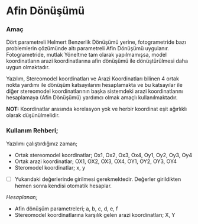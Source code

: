 # Afin Dönüşümü

### **Amaç**

Dört parametreli Helmert Benzerlik Dönüşümü yerine, fotogrametride bazı problemlerin çözümünde altı parametreli Afin Dönüşümü uygulanır. Fotogrametride, mutlak Yöneltme tam olarak yapılmamışsa, model koordinatların arazi koordinatlarına  afin dönüşümü ile dönüştürülmesi daha uygun olmaktadır.

Yazılım, Stereomodel koordinatları ve Arazi Koordinatları bilinen 4 ortak nokta yardımı ile dönüşüm katsayılarını hesaplamakta ve bu katsayılar ile diğer stereomodel koordinatlarının başka sistemdeki arazi koordinatlarını hesaplamaya (Afin Dönüşümü) yardımcı olmak amaçlı kullanılmaktadır.

**NOT:** Koordinatlar arasında korelasyon yok ve herbir koordinat eşit ağırlıklı olarak düşünülmelidir.

### **Kullanım Rehberi;**

Yazılımı çalıştırdığınız zaman;

+ Ortak stereomodel koordinatlar; Ox1, Ox2, Ox3, Ox4, Oy1, Oy2, Oy3, Oy4
+ Ortak arazi koordinatlar; OX1, OX2, OX3, OX4, OY1, OY2, OY3, OY4
+ Steromodel koordinatlar; x, y
- [ ] Yukarıdaki değerlerinde girilmesi gerekmektedir. Değerler girildikten hemen sonra kendisi otomatik hesaplar.

*Hesaplanan;*
- Afin dönüşüm parametreleri; a, b, c, d, e, f
- Stereomodel koordinatlarına karşılık gelen arazi koordinatları; X, Y
